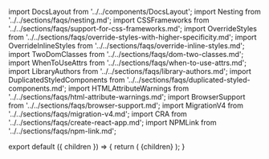import DocsLayout from '../../components/DocsLayout';
import Nesting from '../../sections/faqs/nesting.md';
import CSSFrameworks from '../../sections/faqs/support-for-css-frameworks.md';
import OverrideStyles from '../../sections/faqs/override-styles-with-higher-specificity.md';
import OverrideInlineStyles from '../../sections/faqs/override-inline-styles.md';
import TwoDomClasses from '../../sections/faqs/dom-two-classes.md';
import WhenToUseAttrs from '../../sections/faqs/when-to-use-attrs.md';
import LibraryAuthors from '../../sections/faqs/library-authors.md';
import DuplicatedStyledComponents from '../../sections/faqs/duplicated-styled-components.md';
import HTMLAttributeWarnings from '../../sections/faqs/html-attribute-warnings.md';
import BrowserSupport from '../../sections/faqs/browser-support.md';
import MigrationV4 from '../../sections/faqs/migration-v4.md';
import CRA from '../../sections/faqs/create-react-app.md';
import NPMLink from '../../sections/faqs/npm-link.md';

export default ({ children }) => {
  return (
    <DocsLayout title="FAQs" description="Commonly asked questions about styled-components">
      {children}
    </DocsLayout>
  );
}

<MigrationV4 />
<Nesting />
<CSSFrameworks />
<OverrideStyles />
<OverrideInlineStyles />
<TwoDomClasses />
<WhenToUseAttrs />
<LibraryAuthors />
<DuplicatedStyledComponents />
<HTMLAttributeWarnings />
<BrowserSupport />
<CRA />
<NPMLink />
